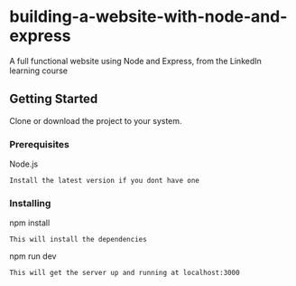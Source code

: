 # building-a-website-with-node-and-express
A full functional website using Node and Express, from the LinkedIn learning course

## Getting Started

Clone or download the project to your system.

### Prerequisites

Node.js 

```
Install the latest version if you dont have one
```

### Installing

npm install

```
This will install the dependencies
```

npm run dev
```
This will get the server up and running at localhost:3000
```

